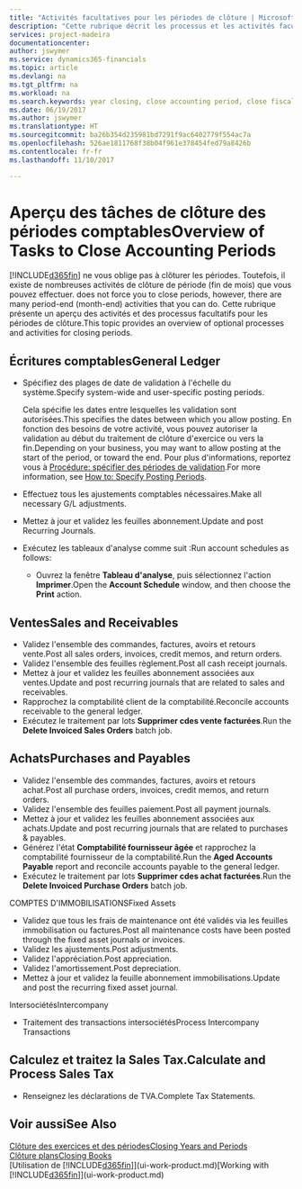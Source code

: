 ```yaml
---
title: "Activités facultatives pour les périodes de clôture | Microsoft Docs"
description: "Cette rubrique décrit les processus et les activités facultatifs pour la clôture des périodes comptables dans Dynamics 365."
services: project-madeira
documentationcenter: 
author: jswymer
ms.service: dynamics365-financials
ms.topic: article
ms.devlang: na
ms.tgt_pltfrm: na
ms.workload: na
ms.search.keywords: year closing, close accounting period, close fiscal year, aging, creditor payments, vendor payments
ms.date: 06/19/2017
ms.author: jswymer
ms.translationtype: HT
ms.sourcegitcommit: ba26b354d235981bd7291f9ac6402779f554ac7a
ms.openlocfilehash: 526ae1811768f38b04f961e378454fed79a8426b
ms.contentlocale: fr-fr
ms.lasthandoff: 11/10/2017

---
```

# <a name="overview-of-tasks-to-close-accounting-periods"></a><span data-ttu-id="42bb8-103">Aperçu des tâches de clôture des périodes comptables</span><span class="sxs-lookup"><span data-stu-id="42bb8-103">Overview of Tasks to Close Accounting Periods</span></span>
[!INCLUDE[d365fin](includes/d365fin_md.md)]<span data-ttu-id="42bb8-104"> ne vous oblige pas à clôturer les périodes. Toutefois, il existe de nombreuses activités de clôture de période (fin de mois) que vous pouvez effectuer.</span><span class="sxs-lookup"><span data-stu-id="42bb8-104"> does not force you to close periods, however, there are many period-end (month-end) activities that you can do.</span></span> <span data-ttu-id="42bb8-105">Cette rubrique présente un aperçu des activités et des processus facultatifs pour les périodes de clôture.</span><span class="sxs-lookup"><span data-stu-id="42bb8-105">This topic provides an overview of optional processes and activities for closing periods.</span></span>  

## <a name="general-ledger"></a><span data-ttu-id="42bb8-106">Écritures comptables</span><span class="sxs-lookup"><span data-stu-id="42bb8-106">General Ledger</span></span>
* <span data-ttu-id="42bb8-107">Spécifiez des plages de date de validation à l'échelle du système.</span><span class="sxs-lookup"><span data-stu-id="42bb8-107">Specify system-wide and user-specific posting periods.</span></span>  

    <span data-ttu-id="42bb8-108">Cela spécifie les dates entre lesquelles les validation sont autorisées.</span><span class="sxs-lookup"><span data-stu-id="42bb8-108">This specifies the dates between which you allow posting.</span></span> <span data-ttu-id="42bb8-109">En fonction des besoins de votre activité, vous pouvez autoriser la validation au début du traitement de clôture d'exercice ou vers la fin.</span><span class="sxs-lookup"><span data-stu-id="42bb8-109">Depending on your business, you may want to allow posting at the start of the period, or toward the end.</span></span> <span data-ttu-id="42bb8-110">Pour plus d'informations, reportez vous à [Procédure: spécifier des périodes de validation](finance-how-specify-posting-periods.md).</span><span class="sxs-lookup"><span data-stu-id="42bb8-110">For more information, see [How to: Specify Posting Periods](finance-how-specify-posting-periods.md).</span></span>  
* <span data-ttu-id="42bb8-111">Effectuez tous les ajustements comptables nécessaires.</span><span class="sxs-lookup"><span data-stu-id="42bb8-111">Make all necessary G/L adjustments.</span></span>  
* <span data-ttu-id="42bb8-112">Mettez à jour et validez les feuilles abonnement.</span><span class="sxs-lookup"><span data-stu-id="42bb8-112">Update and post Recurring Journals.</span></span>  
  <!--* Process Consolidations-->
* <span data-ttu-id="42bb8-113">Exécutez les tableaux d'analyse comme suit :</span><span class="sxs-lookup"><span data-stu-id="42bb8-113">Run account schedules as follows:</span></span>  
  * <span data-ttu-id="42bb8-114">Ouvrez la fenêtre **Tableau d'analyse**, puis sélectionnez l'action **Imprimer**.</span><span class="sxs-lookup"><span data-stu-id="42bb8-114">Open the **Account Schedule** window, and then choose the **Print** action.</span></span>  

## <a name="sales-and-receivables"></a><span data-ttu-id="42bb8-115">Ventes</span><span class="sxs-lookup"><span data-stu-id="42bb8-115">Sales and Receivables</span></span>
* <span data-ttu-id="42bb8-116">Validez l'ensemble des commandes, factures, avoirs et retours vente.</span><span class="sxs-lookup"><span data-stu-id="42bb8-116">Post all sales orders, invoices, credit memos, and return orders.</span></span>  
* <span data-ttu-id="42bb8-117">Validez l'ensemble des feuilles règlement.</span><span class="sxs-lookup"><span data-stu-id="42bb8-117">Post all cash receipt journals.</span></span>  
* <span data-ttu-id="42bb8-118">Mettez à jour et validez les feuilles abonnement associées aux ventes.</span><span class="sxs-lookup"><span data-stu-id="42bb8-118">Update and post recurring journals that are related to sales and receivables.</span></span>  
* <span data-ttu-id="42bb8-119">Rapprochez la comptabilité client de la comptabilité.</span><span class="sxs-lookup"><span data-stu-id="42bb8-119">Reconcile accounts receivable to the general ledger.</span></span>  
* <span data-ttu-id="42bb8-120">Exécutez le traitement par lots **Supprimer cdes vente facturées**.</span><span class="sxs-lookup"><span data-stu-id="42bb8-120">Run the **Delete Invoiced Sales Orders** batch job.</span></span>  

## <a name="purchases-and-payables"></a><span data-ttu-id="42bb8-121">Achats</span><span class="sxs-lookup"><span data-stu-id="42bb8-121">Purchases and Payables</span></span>
* <span data-ttu-id="42bb8-122">Validez l'ensemble des commandes, factures, avoirs et retours achat.</span><span class="sxs-lookup"><span data-stu-id="42bb8-122">Post all purchase orders, invoices, credit memos, and return orders.</span></span>  
* <span data-ttu-id="42bb8-123">Validez l'ensemble des feuilles paiement.</span><span class="sxs-lookup"><span data-stu-id="42bb8-123">Post all payment journals.</span></span>  
* <span data-ttu-id="42bb8-124">Mettez à jour et validez les feuilles abonnement associées aux achats.</span><span class="sxs-lookup"><span data-stu-id="42bb8-124">Update and post recurring journals that are related to purchases & payables.</span></span>  
* <span data-ttu-id="42bb8-125">Générez l'état **Comptabilité fournisseur âgée** et rapprochez la comptabilité fournisseur de la comptabilité.</span><span class="sxs-lookup"><span data-stu-id="42bb8-125">Run the **Aged Accounts Payable** report and reconcile accounts payable to the general ledger.</span></span>  
* <span data-ttu-id="42bb8-126">Exécutez le traitement par lots **Supprimer cdes achat facturées**.</span><span class="sxs-lookup"><span data-stu-id="42bb8-126">Run the **Delete Invoiced Purchase Orders** batch job.</span></span>  

<span data-ttu-id="42bb8-127">COMPTES D'IMMOBILISATIONS</span><span class="sxs-lookup"><span data-stu-id="42bb8-127">Fixed Assets</span></span>
* <span data-ttu-id="42bb8-128">Validez que tous les frais de maintenance ont été validés via les feuilles immobilisation ou factures.</span><span class="sxs-lookup"><span data-stu-id="42bb8-128">Post all maintenance costs have been posted through the fixed asset journals or invoices.</span></span>
* <span data-ttu-id="42bb8-129">Validez les ajustements.</span><span class="sxs-lookup"><span data-stu-id="42bb8-129">Post adjustments.</span></span>
* <span data-ttu-id="42bb8-130">Validez l'appréciation.</span><span class="sxs-lookup"><span data-stu-id="42bb8-130">Post appreciation.</span></span>
* <span data-ttu-id="42bb8-131">Validez l'amortissement.</span><span class="sxs-lookup"><span data-stu-id="42bb8-131">Post depreciation.</span></span>
* <span data-ttu-id="42bb8-132">Mettez à jour et validez la feuille abonnement immobilisations.</span><span class="sxs-lookup"><span data-stu-id="42bb8-132">Update and post the recurring fixed asset journal.</span></span>

<span data-ttu-id="42bb8-133">Intersociétés</span><span class="sxs-lookup"><span data-stu-id="42bb8-133">Intercompany</span></span>
* <span data-ttu-id="42bb8-134">Traitement des transactions intersociétés</span><span class="sxs-lookup"><span data-stu-id="42bb8-134">Process Intercompany Transactions</span></span>

## <a name="calculate-and-process-sales-tax"></a><span data-ttu-id="42bb8-135">Calculez et traitez la Sales Tax.</span><span class="sxs-lookup"><span data-stu-id="42bb8-135">Calculate and Process Sales Tax</span></span>
* <span data-ttu-id="42bb8-136">Renseignez les déclarations de TVA.</span><span class="sxs-lookup"><span data-stu-id="42bb8-136">Complete Tax Statements.</span></span>  

## <a name="see-also"></a><span data-ttu-id="42bb8-137">Voir aussi</span><span class="sxs-lookup"><span data-stu-id="42bb8-137">See Also</span></span>
[<span data-ttu-id="42bb8-138">Clôture des exercices et des périodes</span><span class="sxs-lookup"><span data-stu-id="42bb8-138">Closing Years and Periods</span></span>](year-close-years-periods.md)  
[<span data-ttu-id="42bb8-139">Clôture plans</span><span class="sxs-lookup"><span data-stu-id="42bb8-139">Closing Books</span></span>](year-close-books.md)  
<span data-ttu-id="42bb8-140">[Utilisation de [!INCLUDE[d365fin](includes/d365fin_md.md)]](ui-work-product.md)</span><span class="sxs-lookup"><span data-stu-id="42bb8-140">[Working with [!INCLUDE[d365fin](includes/d365fin_md.md)]](ui-work-product.md)</span></span>

